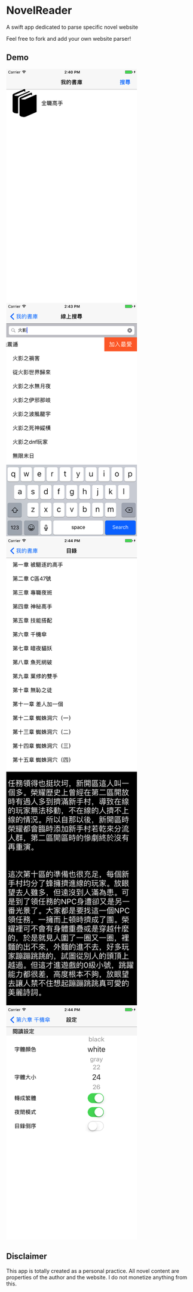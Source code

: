 # NovelReader
A swift app dedicated to parse specific novel website

Feel free to fork and add your own website parser!

## Demo
<img src="https://github.com/CWaYNe/NovelReader/blob/master/home.png" width="350">
<img src="https://github.com/CWaYNe/NovelReader/blob/master/search.png" width="350">
<img src="https://github.com/CWaYNe/NovelReader/blob/master/chapter.png" width="350">
<img src="https://github.com/CWaYNe/NovelReader/blob/master/content.png" width="350">
<img src="https://github.com/CWaYNe/NovelReader/blob/master/option.png" width="350">

## Disclaimer
This app is totally created as a personal practice. All novel content are properties of the author and the website. I do not monetize anything from this.
